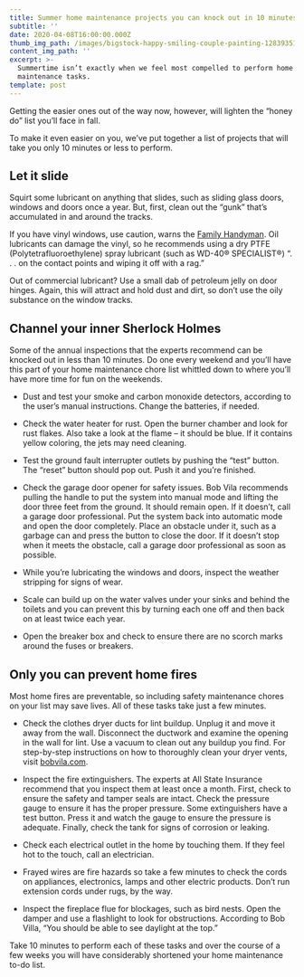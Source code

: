 ```yaml
---
title: Summer home maintenance projects you can knock out in 10 minutes or less
subtitle: ''
date: 2020-04-08T16:00:00.000Z
thumb_img_path: /images/bigstock-happy-smiling-couple-painting-12839351.jpg
content_img_path: ''
excerpt: >-
  Summertime isn’t exactly when we feel most compelled to perform home
  maintenance tasks.
template: post
---
```

<!--StartFragment-->

Getting the easier ones out of the way now, however, will lighten the “honey do” list you’ll face in fall.

To make it even easier on you, we’ve put together a list of projects that will take you only 10 minutes or less to perform.

## **Let it slide**

Squirt some lubricant on anything that slides, such as sliding glass doors, windows and doors once a year. But, first, clean out the “gunk” that’s accumulated in and around the tracks.

If you have vinyl windows, use caution, warns the [Family Handyman](https://www.familyhandyman.com/). Oil lubricants can damage the vinyl, so he recommends using a dry PTFE (Polytetrafluoroethylene) spray lubricant (such as WD-40® SPECIALIST®) “. . . on the contact points and wiping it off with a rag.”

Out of commercial lubricant? Use a small dab of petroleum jelly on door hinges. Again, this will attract and hold dust and dirt, so don’t use the oily substance on the window tracks.

## **Channel your inner Sherlock Holmes**

Some of the annual inspections that the experts recommend can be knocked out in less than 10 minutes. Do one every weekend and you’ll have this part of your home maintenance chore list whittled down to where you’ll have more time for fun on the weekends.

* Dust and test your smoke and carbon monoxide detectors, according to the user’s manual instructions. Change the batteries, if needed.



* Check the water heater for rust. Open the burner chamber and look for rust flakes. Also take a look at the flame – it should be blue. If it contains yellow coloring, the jets may need cleaning.



* Test the ground fault interrupter outlets by pushing the “test” button. The “reset” button should pop out. Push it and you’re finished.



* Check the garage door opener for safety issues. Bob Vila recommends pulling the handle to put the system into manual mode and lifting the door three feet from the ground. It should remain open. If it doesn’t, call a garage door professional. Put the system back into automatic mode and open the door completely. Place an obstacle under it, such as a garbage can and press the button to close the door. If it doesn’t stop when it meets the obstacle, call a garage door professional as soon as possible.



* While you’re lubricating the windows and doors, inspect the weather stripping for signs of wear.



* Scale can build up on the water valves under your sinks and behind the toilets and you can prevent this by turning each one off and then back on at least twice each year.



* Open the breaker box and check to ensure there are no scorch marks around the fuses or breakers.

## **Only you can prevent home fires**

Most home fires are preventable, so including safety maintenance chores on your list may save lives. All of these tasks take just a few minutes.

* Check the clothes dryer ducts for lint buildup. Unplug it and move it away from the wall. Disconnect the ductwork and examine the opening in the wall for lint. Use a vacuum to clean out any buildup you find. For step-by-step instructions on how to thoroughly clean your dryer vents, visit [bobvila.com](https://www.bobvila.com/articles/bob-vila-radio-cleaning-your-dryer-vents/).



* Inspect the fire extinguishers. The experts at All State Insurance recommend that you inspect them at least once a month. First, check to ensure the safety and tamper seals are intact. Check the pressure gauge to ensure it has the proper pressure. Some extinguishers have a test button. Press it and watch the gauge to ensure the pressure is adequate. Finally, check the tank for signs of corrosion or leaking.



* Check each electrical outlet in the home by touching them. If they feel hot to the touch, call an electrician.



* Frayed wires are fire hazards so take a few minutes to check the cords on appliances, electronics, lamps and other electric products. Don’t run extension cords under rugs, by the way.



* Inspect the fireplace flue for blockages, such as bird nests. Open the damper and use a flashlight to look for obstructions. According to Bob Villa, “You should be able to see daylight at the top.”

Take 10 minutes to perform each of these tasks and over the course of a few weeks you will have considerably shortened your home maintenance to-do list.

<!--EndFragment-->